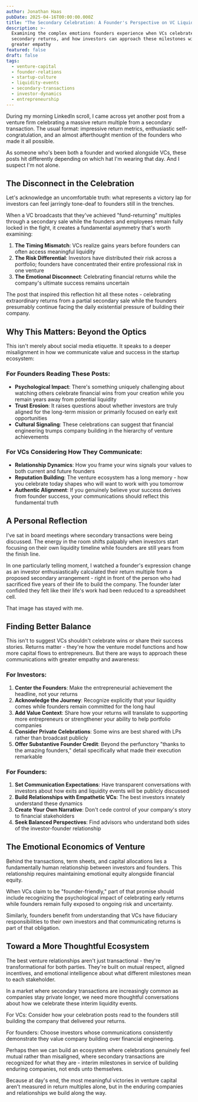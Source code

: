 ```yaml
---
author: Jonathan Haas
pubDate: 2025-04-16T00:00:00.000Z
title: "The Secondary Celebration: A Founder's Perspective on VC Liquidity Events"
description: >-
  Examining the complex emotions founders experience when VCs celebrate
  secondary returns, and how investors can approach these milestones with
  greater empathy
featured: false
draft: false
tags:
  - venture-capital
  - founder-relations
  - startup-culture
  - liquidity-events
  - secondary-transactions
  - investor-dynamics
  - entrepreneurship
---
```


During my morning LinkedIn scroll, I came across yet another post from a venture firm celebrating a massive return multiple from a secondary transaction. The usual format: impressive return metrics, enthusiastic self-congratulation, and an almost afterthought mention of the founders who made it all possible.

As someone who's been both a founder and worked alongside VCs, these posts hit differently depending on which hat I'm wearing that day. And I suspect I'm not alone.

## The Disconnect in the Celebration

Let's acknowledge an uncomfortable truth: what represents a victory lap for investors can feel jarringly tone-deaf to founders still in the trenches.

When a VC broadcasts that they've achieved "fund-returning" multiples through a secondary sale while the founders and employees remain fully locked in the fight, it creates a fundamental asymmetry that's worth examining:

1. **The Timing Mismatch**: VCs realize gains years before founders can often access meaningful liquidity
1. **The Risk Differential**: Investors have distributed their risk across a portfolio; founders have concentrated their entire professional risk in one venture
1. **The Emotional Disconnect**: Celebrating financial returns while the company's ultimate success remains uncertain

The post that inspired this reflection hit all these notes - celebrating extraordinary returns from a partial secondary sale while the founders presumably continue facing the daily existential pressure of building their company.

## Why This Matters: Beyond the Optics

This isn't merely about social media etiquette. It speaks to a deeper misalignment in how we communicate value and success in the startup ecosystem:

### For Founders Reading These Posts:

- **Psychological Impact**: There's something uniquely challenging about watching others celebrate financial wins from your creation while you remain years away from potential liquidity
- **Trust Erosion**: It raises questions about whether investors are truly aligned for the long-term mission or primarily focused on early exit opportunities
- **Cultural Signaling**: These celebrations can suggest that financial engineering trumps company building in the hierarchy of venture achievements

### For VCs Considering How They Communicate:

- **Relationship Dynamics**: How you frame your wins signals your values to both current and future founders
- **Reputation Building**: The venture ecosystem has a long memory - how you celebrate today shapes who will want to work with you tomorrow
- **Authentic Alignment**: If you genuinely believe your success derives from founder success, your communications should reflect this fundamental truth

## A Personal Reflection

I've sat in board meetings where secondary transactions were being discussed. The energy in the room shifts palpably when investors start focusing on their own liquidity timeline while founders are still years from the finish line.

In one particularly telling moment, I watched a founder's expression change as an investor enthusiastically calculated their return multiple from a proposed secondary arrangement - right in front of the person who had sacrificed five years of their life to build the company. The founder later confided they felt like their life's work had been reduced to a spreadsheet cell.

That image has stayed with me.

## Finding Better Balance

This isn't to suggest VCs shouldn't celebrate wins or share their success stories. Returns matter - they're how the venture model functions and how more capital flows to entrepreneurs. But there are ways to approach these communications with greater empathy and awareness:

### For Investors:

1. **Center the Founders**: Make the entrepreneurial achievement the headline, not your returns
1. **Acknowledge the Journey**: Recognize explicitly that your liquidity comes while founders remain committed for the long haul
1. **Add Value Context**: Share how your returns will translate to supporting more entrepreneurs or strengthener your ability to help portfolio companies
1. **Consider Private Celebrations**: Some wins are best shared with LPs rather than broadcast publicly
1. **Offer Substantive Founder Credit**: Beyond the perfunctory "thanks to the amazing founders," detail specifically what made their execution remarkable

### For Founders:

1. **Set Communication Expectations**: Have transparent conversations with investors about how exits and liquidity events will be publicly discussed
1. **Build Relationships with Empathetic VCs**: The best investors innately understand these dynamics
1. **Create Your Own Narrative**: Don't cede control of your company's story to financial stakeholders
1. **Seek Balanced Perspectives**: Find advisors who understand both sides of the investor-founder relationship

## The Emotional Economics of Venture

Behind the transactions, term sheets, and capital allocations lies a fundamentally human relationship between investors and founders. This relationship requires maintaining emotional equity alongside financial equity.

When VCs claim to be "founder-friendly," part of that promise should include recognizing the psychological impact of celebrating early returns while founders remain fully exposed to ongoing risk and uncertainty.

Similarly, founders benefit from understanding that VCs have fiduciary responsibilities to their own investors and that communicating returns is part of that obligation.

## Toward a More Thoughtful Ecosystem

The best venture relationships aren't just transactional - they're transformational for both parties. They're built on mutual respect, aligned incentives, and emotional intelligence about what different milestones mean to each stakeholder.

In a market where secondary transactions are increasingly common as companies stay private longer, we need more thoughtful conversations about how we celebrate these interim liquidity events.

For VCs: Consider how your celebration posts read to the founders still building the company that delivered your returns.

For founders: Choose investors whose communications consistently demonstrate they value company building over financial engineering.

Perhaps then we can build an ecosystem where celebrations genuinely feel mutual rather than misaligned, where secondary transactions are recognized for what they are - interim milestones in service of building enduring companies, not ends unto themselves.

Because at day's end, the most meaningful victories in venture capital aren't measured in return multiples alone, but in the enduring companies and relationships we build along the way.
